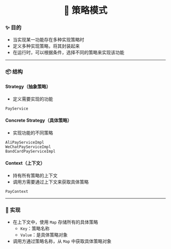 <h1 align="center">🚀 策略模式</h1>

### ✨ 目的

* 当实现某一功能存在多种实现策略时
* 定义多种实现策略，将其封装起来
* 在运行时，可以根据条件，选择不同的策略来实现该功能

---

### 📦 结构

#### Strategy（抽象策略）

* 定义需要实现的功能

```
PayService
```

#### Concrete Strategy（具体策略）

* 实现功能的不同策略

```
AliPayServiceImpl
WeChatPayServiceImpl
BandCardPayServiceImpl
```

#### Context（上下文）

* 持有所有策略的上下文
* 调用方需要通过上下文来获取具体策略

```
PayContext
```

---

### 🏹 实现

* 在上下文中，使用 `Map` 存储所有的具体策略
    * `Key`：策略名称
    * `Value`：是具体策略对象
* 调用方通过策略名称，从 `Map` 中获取具体策略对象
